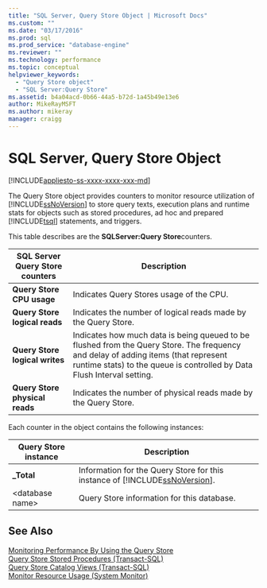 ```yaml
---
title: "SQL Server, Query Store Object | Microsoft Docs"
ms.custom: ""
ms.date: "03/17/2016"
ms.prod: sql
ms.prod_service: "database-engine"
ms.reviewer: ""
ms.technology: performance
ms.topic: conceptual
helpviewer_keywords: 
  - "Query Store object"
  - "SQL Server:Query Store"
ms.assetid: b4a04acd-0b66-44a5-b72d-1a45b49e13e6
author: MikeRayMSFT
ms.author: mikeray
manager: craigg
---
```

# SQL Server, Query Store Object
[!INCLUDE[appliesto-ss-xxxx-xxxx-xxx-md](../../includes/appliesto-ss-xxxx-xxxx-xxx-md.md)]

  The Query Store object provides counters to monitor resource utilization of [!INCLUDE[ssNoVersion](../../includes/ssnoversion-md.md)] to store query texts, execution plans and runtime stats for objects such as stored procedures, ad hoc and prepared [!INCLUDE[tsql](../../includes/tsql-md.md)] statements, and triggers.  
  
 This table describes are the **SQLServer:Query Store**counters.  
  
|SQL Server Query Store counters|Description|  
|-------------------------------------|-----------------|  
|**Query Store CPU usage**|Indicates Query Stores usage of the CPU.|  
|**Query Store logical reads**|Indicates the number of logical reads made by the Query Store.|  
|**Query Store logical writes**|Indicates how much data is being queued to be flushed from the Query Store. The frequency and delay of adding items (that represent runtime stats) to the queue is controlled by Data Flush Interval setting.|  
|**Query Store physical reads**|Indicates the number of physical reads made by the Query Store.|  
  
 Each counter in the object contains the following instances:  
  
|Query Store instance|Description|  
|--------------------------|-----------------|  
|**_Total**|Information for the Query Store for this instance of [!INCLUDE[ssNoVersion](../../includes/ssnoversion-md.md)].|  
|\<database name>|Query Store information for this database.|  
  
## See Also  
 [Monitoring Performance By Using the Query Store](../../relational-databases/performance/monitoring-performance-by-using-the-query-store.md)   
 [Query Store Stored Procedures &#40;Transact-SQL&#41;](../../relational-databases/system-stored-procedures/query-store-stored-procedures-transact-sql.md)   
 [Query Store Catalog Views &#40;Transact-SQL&#41;](../../relational-databases/system-catalog-views/query-store-catalog-views-transact-sql.md)   
 [Monitor Resource Usage &#40;System Monitor&#41;](../../relational-databases/performance-monitor/monitor-resource-usage-system-monitor.md)  
  
  

